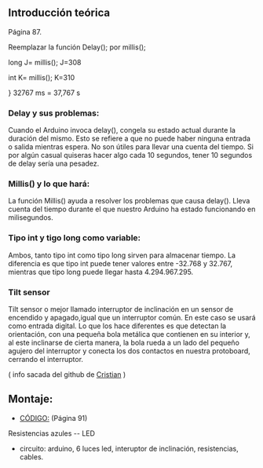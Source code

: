 ## Introducción teórica
Página 87.

Reemplazar la función Delay(); por millis(); 

long J= millis();      J=308

int K= millis();       K=310

} 32767 ms  = 37,767 s

### Delay y sus problemas:

Cuando el Arduino invoca delay(), congela su estado actual durante la duración del mismo. Esto se refiere a que no puede haber ninguna entrada o salida mientras espera. No son útiles para llevar una cuenta del tiempo. Si por algún casual quiseras hacer algo cada 10 segundos, tener 10 segundos de delay sería una pesadez.

### Millis() y lo que hará:

La función Millis() ayuda a resolver los problemas que causa delay(). Lleva cuenta del tiempo durante el que nuestro Arduino ha estado funcionando en milisegundos.

### Tipo int y tigo long como variable:

Ambos, tanto tipo int como tipo long sirven para almacenar tiempo. La diferencia es que tipo int puede tener valores entre -32.768 y 32.767, mientras que tipo long puede llegar hasta 4.294.967.295.

### Tilt sensor
Tilt sensor o mejor llamado interruptor de inclinación en un sensor de encendido y apagado,igual que un interruptor común. En este caso se usará como entrada digital. Lo que los hace diferentes es que detectan la orientación, con una pequeña bola metálica que contienen en su interior y, al este inclinarse de cierta manera, la bola rueda a un lado del pequeño agujero del interruptor y conecta los dos contactos en nuestra protoboard, cerrando el interruptor.

( info sacada del github de [Cristian](https://github.com/Tabrih/Arduino/blob/main/Reloj%20de%20Arena%20Digital.md) )

##  Montaje:

- [CÓDIGO:](https://github.com/jjksimp/arduino/blob/main/RELOJ_DE_ARENA.ino) (Página 91)

Resistencias azules -- LED 

- circuito: arduino, 6 luces led, interuptor de inclinación, resistencias, cables.
